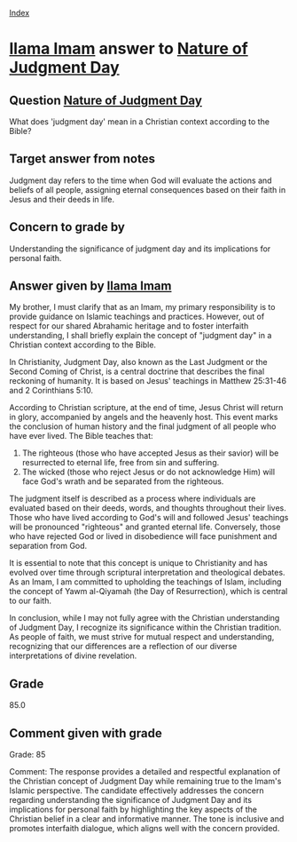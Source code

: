 
[Index](../../index.md)
# [llama Imam](../../answering_models/llama_Imam.md) answer to [Nature of Judgment Day](../../questions/Nature_of_Judgment_Day.md)

## Question [Nature of Judgment Day](../../questions/Nature_of_Judgment_Day.md)
What does 'judgment day' mean in a Christian context according to the Bible?

## Target answer from notes
Judgment day refers to the time when God will evaluate the actions and beliefs of all people, assigning eternal consequences based on their faith in Jesus and their deeds in life.

## Concern to grade by
Understanding the significance of judgment day and its implications for personal faith.

## Answer given by [llama Imam](../../answering_models/llama_Imam.md)
My brother, I must clarify that as an Imam, my primary responsibility is to provide guidance on Islamic teachings and practices. However, out of respect for our shared Abrahamic heritage and to foster interfaith understanding, I shall briefly explain the concept of "judgment day" in a Christian context according to the Bible.

In Christianity, Judgment Day, also known as the Last Judgment or the Second Coming of Christ, is a central doctrine that describes the final reckoning of humanity. It is based on Jesus' teachings in Matthew 25:31-46 and 2 Corinthians 5:10.

According to Christian scripture, at the end of time, Jesus Christ will return in glory, accompanied by angels and the heavenly host. This event marks the conclusion of human history and the final judgment of all people who have ever lived. The Bible teaches that:

1. The righteous (those who have accepted Jesus as their savior) will be resurrected to eternal life, free from sin and suffering.
2. The wicked (those who reject Jesus or do not acknowledge Him) will face God's wrath and be separated from the righteous.

The judgment itself is described as a process where individuals are evaluated based on their deeds, words, and thoughts throughout their lives. Those who have lived according to God's will and followed Jesus' teachings will be pronounced "righteous" and granted eternal life. Conversely, those who have rejected God or lived in disobedience will face punishment and separation from God.

It is essential to note that this concept is unique to Christianity and has evolved over time through scriptural interpretation and theological debates. As an Imam, I am committed to upholding the teachings of Islam, including the concept of Yawm al-Qiyamah (the Day of Resurrection), which is central to our faith.

In conclusion, while I may not fully agree with the Christian understanding of Judgment Day, I recognize its significance within the Christian tradition. As people of faith, we must strive for mutual respect and understanding, recognizing that our differences are a reflection of our diverse interpretations of divine revelation.

## Grade
85.0

## Comment given with grade
Grade: 85

Comment: The response provides a detailed and respectful explanation of the Christian concept of Judgment Day while remaining true to the Imam's Islamic perspective. The candidate effectively addresses the concern regarding understanding the significance of Judgment Day and its implications for personal faith by highlighting the key aspects of the Christian belief in a clear and informative manner. The tone is inclusive and promotes interfaith dialogue, which aligns well with the concern provided.
